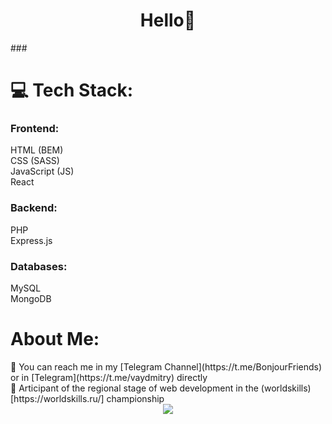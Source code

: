 <h1 align="center">Hello👋</h1>
###


# 💻 Tech Stack:
<h3> Frontend: </h3>
HTML (BEM)<br>
CSS (SASS)<br>
JavaScript (JS)<br>
React<br>

<h3> Backend: </h3>
PHP<br>
Express.js<br>

<h3> Databases: </h3>
MySQL<br>
MongoDB<br>

<h1>About Me: </h1>
💬 You can reach me in my [Telegram Channel](https://t.me/BonjourFriends) or in [Telegram](https://t.me/vaydmitry) directly<br>
🧑 Articipant of the regional stage of web development in the (worldskills)[https://worldskills.ru/] championship

<div align="center">
  <img src="https://visitor-badge.laobi.icu/badge?page_id=5Cord.5Cord&left_color=gray"  />
</div>


<!--
**5Cord/5Cord** is a ✨ _special_ ✨ repository because its `README.md` (this file) appears on your GitHub profile.

Here are some ideas to get you started:

- 🔭 I’m currently working on ...
- 🌱 I’m currently learning ...
- 👯 I’m looking to collaborate on ...
- 🤔 I’m looking for help with ...
- 💬 Ask me about ...
- 📫 How to reach me: ...
- 😄 Pronouns: ...
- ⚡ Fun fact: ...
-->
